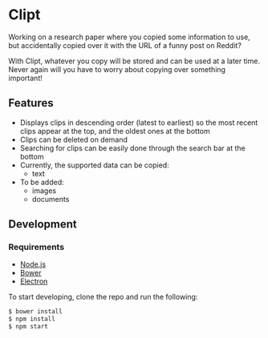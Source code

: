 # Clipt

Working on a research paper where you copied some information to use, but
accidentally copied over it with the URL of a funny post on Reddit?

With Clipt, whatever you copy will be stored and can be used at a later
time. Never again will you have to worry about copying over something
important!

## Features
- Displays clips in descending order (latest to earliest) so the most recent
  clips appear at the top, and the oldest ones at the bottom
- Clips can be deleted on demand
- Searching for clips can be easily done through the search bar at the bottom
- Currently, the supported data can be copied:
  - text
- To be added:
  - images
  - documents

## Development

### Requirements
- [Node.js](https://goo.gl/QXkkAl)
- [Bower](https://goo.gl/j0z3QO)
- [Electron](https://goo.gl/3gzXUm)

To start developing, clone the repo and run the following:

```bash
$ bower install
$ npm install
$ npm start
```
